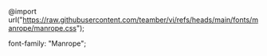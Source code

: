 @import url("https://raw.githubusercontent.com/teamber/vi/refs/heads/main/fonts/manrope/manrope.css");

font-family: "Manrope";
